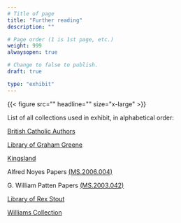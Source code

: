 ```yaml
---
# Title of page
title: "Further reading"
description: ""

# Page order (1 is 1st page, etc.)
weight: 999
alwaysopen: true

# Change to false to publish.
draft: true

type: "exhibit"
---
```


{{< figure src="" headline="" size="x-large" >}}


List of all collections used in exhibit, in alphabetical order:


[British Catholic Authors](https://bc-primo.hosted.exlibrisgroup.com/primo-explore/search?query=lsr30,contains,British%20Catholic%20Authors,AND&tab=bcl_only&search_scope=lib_BURNS&sortby=rank&vid=bclib_new&lang=en_US&mode=advanced&offset=0)


[Library of Graham Greene](https://bc-primo.hosted.exlibrisgroup.com/primo-explore/search?query=lsr30,contains,greene%27s%20library,AND&tab=bcl_only&search_scope=lib_BURNS&sortby=rank&vid=bclib_new&lang=en_US&mode=advanced&offset=0)


[Kingsland](https://bc-primo.hosted.exlibrisgroup.com/primo-explore/search?query=lsr30,contains,Kings%20land,AND&tab=bcl_only&search_scope=lib_BURNS&sortby=rank&vid=bclib_new&lang=en_US&mode=advanced&offset=0)


Alfred Noyes Papers [(MS.2006.004)](https://bc-primo.hosted.exlibrisgroup.com/permalink/f/l6ucgu/ALMA-BC21344686720001021)


G. William Patten Papers [(MS.2003.042)](https://bc-primo.hosted.exlibrisgroup.com/permalink/f/1jdnfk3/ALMA-BC21323320790001021)


[Library of Rex Stout](https://bc-primo.hosted.exlibrisgroup.com/primo-explore/search?query=lsr30,contains,STOUT,AND&tab=bcl_only&search_scope=lib_BURNS&sortby=rank&vid=bclib_new&lang=en_US&mode=advanced&offset=0)


[Williams Collection](https://bc-primo.hosted.exlibrisgroup.com/primo-explore/search?query=lsr30,contains,Williams,AND&tab=bcl_only&search_scope=lib_BURNS&sortby=rank&vid=bclib_new&lang=en_US&mode=advanced&offset=0)
